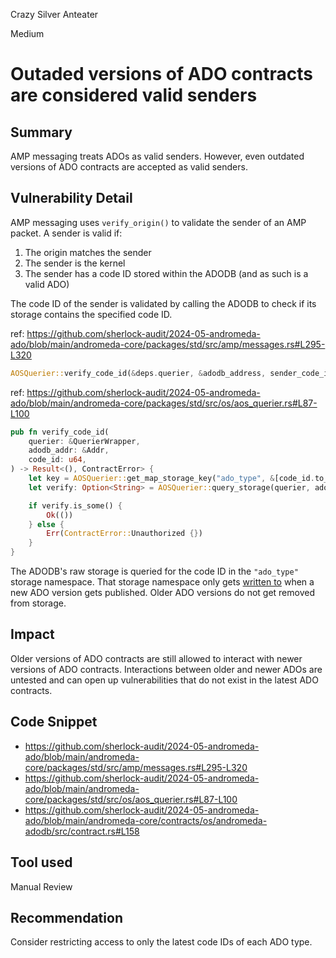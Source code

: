 Crazy Silver Anteater

Medium

# Outaded versions of ADO contracts are considered valid senders

## Summary
AMP messaging treats ADOs as valid senders. However, even outdated versions of ADO contracts are accepted as valid senders.

## Vulnerability Detail
AMP messaging uses `verify_origin()` to validate the sender of an AMP packet. A sender is valid if:

1. The origin matches the sender
2. The sender is the kernel
3. The sender has a code ID stored within the ADODB (and as such is a valid ADO)

The code ID of the sender is validated by calling the ADODB to check if its storage contains the specified code ID.

ref: https://github.com/sherlock-audit/2024-05-andromeda-ado/blob/main/andromeda-core/packages/std/src/amp/messages.rs#L295-L320
```rust
AOSQuerier::verify_code_id(&deps.querier, &adodb_address, sender_code_id)
```

ref: https://github.com/sherlock-audit/2024-05-andromeda-ado/blob/main/andromeda-core/packages/std/src/os/aos_querier.rs#L87-L100
```rust
pub fn verify_code_id(
    querier: &QuerierWrapper,
    adodb_addr: &Addr,
    code_id: u64,
) -> Result<(), ContractError> {
    let key = AOSQuerier::get_map_storage_key("ado_type", &[code_id.to_string().as_bytes()])?;
    let verify: Option<String> = AOSQuerier::query_storage(querier, adodb_addr, &key)?;

    if verify.is_some() {
        Ok(())
    } else {
        Err(ContractError::Unauthorized {})
    }
}
```

The ADODB's raw storage is queried for the code ID in the `"ado_type"` storage namespace. That storage namespace only gets [written to](https://github.com/sherlock-audit/2024-05-andromeda-ado/blob/main/andromeda-core/contracts/os/andromeda-adodb/src/contract.rs#L158) when a new ADO version gets published. Older ADO versions do not get removed from storage. 

## Impact
Older versions of ADO contracts are still allowed to interact with newer versions of ADO contracts. Interactions between older and newer ADOs are untested and can open up vulnerabilities that do not exist in the latest ADO contracts.

## Code Snippet
- https://github.com/sherlock-audit/2024-05-andromeda-ado/blob/main/andromeda-core/packages/std/src/amp/messages.rs#L295-L320
- https://github.com/sherlock-audit/2024-05-andromeda-ado/blob/main/andromeda-core/packages/std/src/os/aos_querier.rs#L87-L100
- https://github.com/sherlock-audit/2024-05-andromeda-ado/blob/main/andromeda-core/contracts/os/andromeda-adodb/src/contract.rs#L158

## Tool used
Manual Review

## Recommendation
Consider restricting access to only the latest code IDs of each ADO type. 